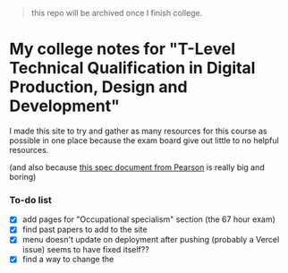 > this repo will be archived once I finish college.

# My college notes for "T-Level Technical Qualification in Digital Production, Design and Development"
I made this site to try and gather as many resources for this course as possible in one place because the exam board give out little to no helpful resources.

(and also because [this spec document from Pearson](https://qualifications.pearson.com/content/dam/pdf/TLevels/digital/2020/specification-and-sample-assessments/t-level-tq-in-digital-production-design-and-development-spec1.pdf) is really big and boring)

### To-do list
- [X] add pages for "Occupational specialism" section (the 67 hour exam)
- [X] find past papers to add to the site
- [X] menu doesn't update on deployment after pushing (probably a Vercel issue) seems to have fixed itself??
- [X] find a way to change the <title> tag so it doesn't say "- Nextra" on every page
- [X] add favicon?
- [ ] COMPLETE RE-ORGANISATION (half-finished)
- [ ] custom capitalisation to subpages (like "Esp Task 1" -> "ESP Task 1") [changing page title ("#") doesn't change page title in menu]
- [ ] subfolders?

### Forking this project
This site uses a template for creating documentation with [Nextra](https://nextra.site). So, instead of forking this repo, you can click the "Use this template" option on [shuding/nextra-docs-template](https://github.com/shuding/nextra-docs-template) to create your own website with the theme.

#### After downloading the repo locally
First, run `pnpm i` to install the dependencies.

Then, run `pnpm dev` to start the development server and visit localhost:3000.

### Other college related projects
https://github.com/stars/jgwyr/lists/college
